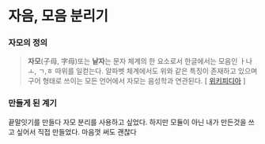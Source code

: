# 자음, 모음 분리기

 

### 자모의 정의

> **자모**(子母, 字母)또는 **낱자**는 문자 체계의 한 요소로서 한글에서는 모음인 ㅏ나 ㅗ, ㄱ,ㅎ 따위를 일컫는다. 알파벳 체계에서도 위와 같은 특징이 존재하고 있으며 구어 형태로 쓰이는 모든 언어에서 자모는 음성학과 연관된다. \[ [위키피디아](https://ko.wikipedia.org/wiki/자모) \]



### 만들게 된 계기

 끝말잇기를 만들다 자모 분리를 사용하고 싶었다. 하지만 모듈이 아닌 내가 만든것을 쓰고 싶어서 직접 만들었다. 마음껏 써도 괜찮다

